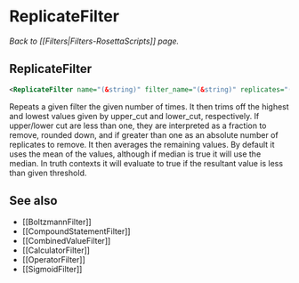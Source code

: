 # ReplicateFilter
*Back to [[Filters|Filters-RosettaScripts]] page.*
## ReplicateFilter

```xml
<ReplicateFilter name="(&string)" filter_name="(&string)" replicates="(&integer 1)" upper_cut="(&real 0)" lower_cut="(&real 0)" median="(&bool 0)" threshold="(&real 0)" />
```

Repeats a given filter the given number of times. It then trims off the highest and lowest values given by upper\_cut and lower\_cut, respectively. If upper/lower cut are less than one, they are interpreted as a fraction to remove, rounded down, and if greater than one as an absolute number of replicates to remove. It then averages the remaining values. By default it uses the mean of the values, although if median is true it will use the median. In truth contexts it will evaluate to true if the resultant value is less than given threshold.

## See also

* [[BoltzmannFilter]]
* [[CompoundStatementFilter]]
* [[CombinedValueFilter]]
* [[CalculatorFilter]]
* [[OperatorFilter]]
* [[SigmoidFilter]]

